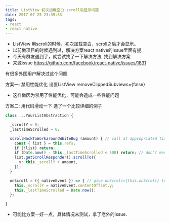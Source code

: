 ```yaml
---
title: ListView 初次加载空白 scroll后显示问题
date: 2017-07-25 23:39:33
tags:
- react
- react native
---
```


- ListView 用scroll的时候，初次加载空白，scroll之后才会显示。
- 以前做项目的时候遇到过，解决方案react native的issue里面有提.
- 今天有群友遇到了，就尝试找了一下解决方法, 找到解决方案
- 来源issue https://github.com/facebook/react-native/issues/1831

有很多外国用户解决过这个问题

方案一:
  禁用性能优化 设置ListView removeClippedSubviews={false}
  - 这样做因为禁用了性能优化，可能会造成一些性能问题


方案二:
  用代码滑动一下  选了一个比较详细的例子
  ```javascript
  class ...YourListAbstraction {

    _scrollY = 0;
    _lastTimeScrolled = 0;

    scrollHackToWorkaroundWhiteBug (amount) { // call at appropriated time, with -1 or 1. if possible alternate so you don't change the actual scroll over calls xD
      const { list } = this.refs;
      if (!list) return;
      if (Date.now() - this._lastTimeScrolled < 500) return; // don't mess with user scroll
      list.getScrollResponder().scrollTo({
        y: this._scrollY + amount,
      });
    }

    onScroll = ({ nativeEvent }) => { // give onScroll={this.onScroll} to ListView
      this._scrollY = nativeEvent.contentOffset.y;
      this._lastTimeScrolled = Date.now();
    };

  }
  ```

  - 可能比方案一好一点，具体情况未测试，拿了老外的issue.


